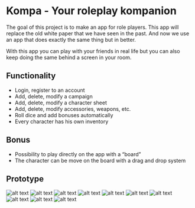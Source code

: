 # Kompa - Your roleplay kompanion

The goal of this project is to make an app for role players. This app will replace the old white paper that we have seen in the past. And now we use an app that does exactly the same thing but in better. 

With this app you can play with your friends in real life but you can also keep doing the same behind a screen in your room.

## Functionality

- Login, register to an account
- Add, delete, modify a campaign
- Add, delete, modify a character sheet
- Add, delete, modify accessories, weapons, etc.
- Roll dice and add bonuses automatically
- Every character has his own inventory

## Bonus

- Possibility to play directly on the app with a “board”
- The character can be move on the board with a drag and drop system

## Prototype

![alt text](./img/prototype_01.png)
![alt text](./img/prototype_02.png)
![alt text](./img/prototype_03.png)
![alt text](./img/prototype_04.png)
![alt text](./img/prototype_05.png)
![alt text](./img/prototype_06.png)
![alt text](./img/prototype_07.png)
![alt text](./img/prototype_08.png)
![alt text](./img/prototype_09.png)
![alt text](./img/prototype_10.png)
